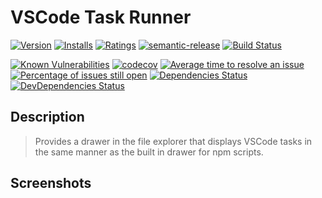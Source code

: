 # VSCode Task Runner

[![Version](https://vsmarketplacebadge.apphb.com/version-short/spmeesseman.vscode-task-runner.svg)](https://marketplace.visualstudio.com/items?itemName=spmeesseman.vscode-task-runner)
[![Installs](https://vsmarketplacebadge.apphb.com/installs-short/spmeesseman.vscode-task-runner.svg)](https://marketplace.visualstudio.com/items?itemName=spmeesseman.vscode-task-runner)
[![Ratings](https://vsmarketplacebadge.apphb.com/rating-short/spmeesseman.vscode-task-runner.svg)](https://marketplace.visualstudio.com/items?itemName=spmeesseman.vscode-task-runner)
[![semantic-release](https://img.shields.io/badge/%20%20%F0%9F%93%A6%F0%9F%9A%80-semantic--release-e10079.svg)](https://github.com/semantic-release/semantic-release)
[![Build Status](https://dev.azure.com/spmeesseman/vscode-vscode-task-runner/_apis/build/status/spmeesseman.vscode-task-runner?branchName=master)](https://dev.azure.com/spmeesseman/vscode-vscode-task-runner/_build/latest?definitionId=4&branchName=master)

[![Known Vulnerabilities](https://snyk.io/test/github/spmeesseman/vscode-task-runner/badge.svg)](https://snyk.io/test/github/spmeesseman/vscode-task-runner)
[![codecov](https://codecov.io/gh/spmeesseman/vscode-task-runner/branch/master/graph/badge.svg)](https://codecov.io/gh/spmeesseman/vscode-task-runner)
[![Average time to resolve an issue](https://isitmaintained.com/badge/resolution/spmeesseman/vscode-task-runner.svg)](https://isitmaintained.com/project/spmeesseman/vscode-task-runner "Average time to resolve an issue")
[![Percentage of issues still open](https://isitmaintained.com/badge/open/spmeesseman/vscode-task-runner.svg)](https://isitmaintained.com/project/spmeesseman/vscode-task-runner "Percentage of issues still open")
[![Dependencies Status](https://david-dm.org/spmeesseman/vscode-task-runner/status.svg)](https://david-dm.org/spmeesseman/vscode-task-runner)
[![DevDependencies Status](https://david-dm.org/spmeesseman/vscode-task-runner/dev-status.svg)](https://david-dm.org/spmeesseman/vscode-task-runner?type=dev)

## Description

> Provides a drawer in the file explorer that displays VSCode tasks in the same manner as the built in drawer for npm scripts.

## Screenshots

<!--![extension ss1](https://github.com/spmeesseman/vscode-taskview/blob/master/res/taskview.jpg?raw=true)-->
